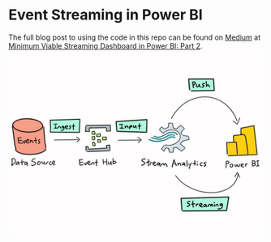# Event Streaming in Power BI
The full blog post to using the code in this repo can be found on [Medium](https://nathancheng-data.medium.com/) at [Minimum Viable Streaming Dashboard in Power BI: Part 2](https://towardsdatascience.com/minimum-viable-streaming-dashboard-in-power-bi-part-2-b902cd25c8).
![](architecture-diagram.jpeg)
